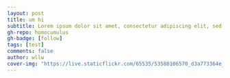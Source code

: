 ```yaml
---
layout: post
title: um hi
subtitle: Lorem ipsum dolor sit amet, consectetur adipiscing elit, sed do eiusmod tempor incididunt ut labore et dolore magna aliqua. Ut enim ad minim veniam, quis nostrud exercitation ullamco laboris nisi ut aliquip ex ea commodo consequat. Duis aute irure dolor in reprehenderit in voluptate velit esse cillum dolore eu fugiat nulla pariatur. Excepteur sint occaecat cupidatat non proident, sunt in culpa qui officia deserunt mollit anim id est laborum.
gh-repo: homocumulus
gh-badge: [follow]
tags: [test]
comments: false
author: wllw
cover-img: "https://live.staticflickr.com/65535/53580106570_d3a773364e_k.jpg"
---
```


